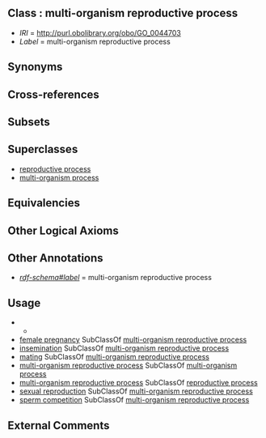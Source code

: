 
## Class : multi-organism reproductive process

 * *IRI* = http://purl.obolibrary.org/obo/GO_0044703
 * *Label* = multi-organism reproductive process

## Synonyms


## Cross-references


## Subsets


## Superclasses

 * [reproductive process](../../GO/14/GO_0022414.md)
 * [multi-organism process](../../GO/04/GO_0051704.md)

## Equivalencies


## Other Logical Axioms


## Other Annotations

 * *[rdf-schema#label](../../el/rdf-schema#label.md)* = multi-organism reproductive process

## Usage

 * -
 * [female pregnancy](../../GO/65/GO_0007565.md) SubClassOf [multi-organism reproductive process](../../GO/03/GO_0044703.md)
 * [insemination](../../GO/20/GO_0007320.md) SubClassOf [multi-organism reproductive process](../../GO/03/GO_0044703.md)
 * [mating](../../GO/18/GO_0007618.md) SubClassOf [multi-organism reproductive process](../../GO/03/GO_0044703.md)
 * [multi-organism reproductive process](../../GO/03/GO_0044703.md) SubClassOf [multi-organism process](../../GO/04/GO_0051704.md)
 * [multi-organism reproductive process](../../GO/03/GO_0044703.md) SubClassOf [reproductive process](../../GO/14/GO_0022414.md)
 * [sexual reproduction](../../GO/53/GO_0019953.md) SubClassOf [multi-organism reproductive process](../../GO/03/GO_0044703.md)
 * [sperm competition](../../GO/92/GO_0046692.md) SubClassOf [multi-organism reproductive process](../../GO/03/GO_0044703.md)

## External Comments

